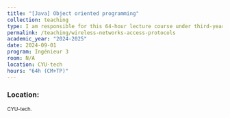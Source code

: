 ```yaml
---
title: "[Java] Object oriented programming"
collection: teaching
type: I am responsible for this 64-hour lecture course under third-year engineering students at CYU-tech.
permalink: /teaching/wireless-networks-access-protocols
academic_year: "2024-2025"
date: 2024-09-01
program: Ingénieur 3
room: N/A
location: CYU-tech
hours: "64h (CM+TP)"
---
```



### Location:
<span style="font-size: smaller;">CYU-tech.</span>

